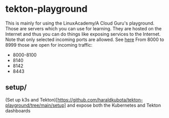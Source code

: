 # tekton-playground

This is mainly for using the LinuxAcademy/A Cloud Guru's playground.
Those are servers which you can use for learning. They are hosted on the
Internet and thus you can do things like exposing services to the Internet.
Note that only selected incoming ports are allowed.
See [here](https://support.linuxacademy.com/hc/en-us/articles/360026494432-Open-Firewall-Rules-On-Servers-Cloud-Playground)
From 8000 to 8999 those are open for incoming traffic:
* 8000-8100
* 8140
* 8142
* 8443

## setup/

(Set up k3s and Tekton)[https://github.com/haraldkubota/tekton-playground/tree/main/setup]
and expose both the Kubernetes and Tekton dashboards

